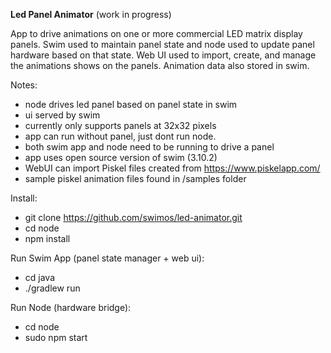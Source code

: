**Led Panel Animator**
(work in progress)

App to drive animations on one or more commercial LED matrix display panels. Swim used to maintain panel state and node used to update panel hardware based on that state. Web UI used to import, create, and manage the animations shows on the panels. Animation data also stored in swim.

Notes:
* node drives led panel based on panel state in swim
* ui served by swim
* currently only supports panels at 32x32 pixels
* app can run without panel, just dont run node.
* both swim app and node need to be running to drive a panel
* app uses open source version of swim (3.10.2)
* WebUI can import Piskel files created from https://www.piskelapp.com/
* sample piskel animation files found in /samples folder

Install:
* git clone https://github.com/swimos/led-animator.git
* cd node
* npm install

Run Swim App (panel state manager + web ui):
* cd java
* ./gradlew run

Run Node (hardware bridge):
* cd node
* sudo npm start